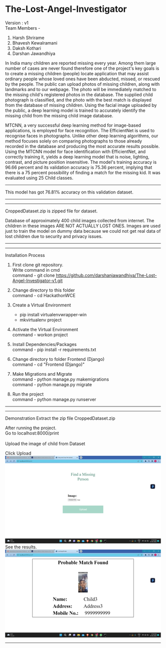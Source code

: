 # The-Lost-Angel-Investigator
Version : v1 <br>
Team Members -

1. Harsh Shrirame <br>
2. Bhavesh Kewalramani <br>
3. Daksh Kothari <br>
4. Darshan Jawandhiya <br>

In India many children are reported missing every year. Among them large number of cases are never found therefore one of the project's key goals is to create a missing children (people) locate application that may assist ordinary people whose loved ones have been abducted, missed, or rescued by the people. The public can upload photos of missing children, along with landmarks and to our webpage. The photo will be immediately matched to the missing child's registered photos in the database. The supplied child photograph is classified, and the photo with the best match is displayed from the database of missing children. Using the facial image uploaded by the public, a deep learning model is trained to accurately identify the missing child from the missing child image database.

MTCNN, a very successful deep learning method for image-based applications, is employed for face recognition. The EfficientNet is used to recognise faces in photographs. Unlike other deep learning algorithms, our method focuses solely on comparing photographs to those already recorded in the database and producing the most accurate results possible. Using the MTCNN model for face identification with EfficientNet, and correctly training it, yields a deep learning model that is noise, lighting, contrast, and picture position insensitive. The model's training accuracy is 96.66 percent and its validation accuracy is 75.36 percent, implying that there is a 75 percent possibility of finding a match for the missing kid. It was evaluated using 25 Child classes.
***
This model has got 76.81% accuracy on this validation dataset.
***

***
CroppedDataset.zip is zipped file for dataset.

Database of approximately 400 child images collected from internet.
The children in these images ARE NOT ACTUALLY LOST ONES.
Images are used just to train the model on dummy data because we could not get real data of lost children due to security and privacy issues.
***

***
Installation Process
 
1. First clone git repository.<br>
Write command in cmd <br>
command - git clone https://github.com/darshanjawandhiya/The-Lost-Angel-Investigator-v1.git

2. Change directory to this folder <br>
command - cd HackathonWCE  <br>

3. Create a Virtual Environment <br>
	- pip install virtualenvwrapper-win <br>
	- mkvirtualenv project

4. Activate the Virtual Environment <br>
command - workon project <br>

5. Install Dependencies/Packages <br>
command - pip install -r requirements.txt <br>

6. Change directory to folder Frontend (Django) <br>
command - cd "Frontend (Django)" <br>

7. Make Migrations and Migrate <br>
command - python manage.py makemigrations <br>
command - python manage.py migrate <br>

8. Run the project <br>
command - python manage.py runserver <br>
***

***
Demonstration
Extract the zip file CroppedDataset.zip <br>

After running the project. <br> 
Go to localhost:8000/print <br>
<br>
Upload the image of child from Dataset <br>

Click Upload <br>
<img src="RESULTS/2.png"></img>
See the results. <br>
<img src="RESULTS/3.png"></img>
***





 

